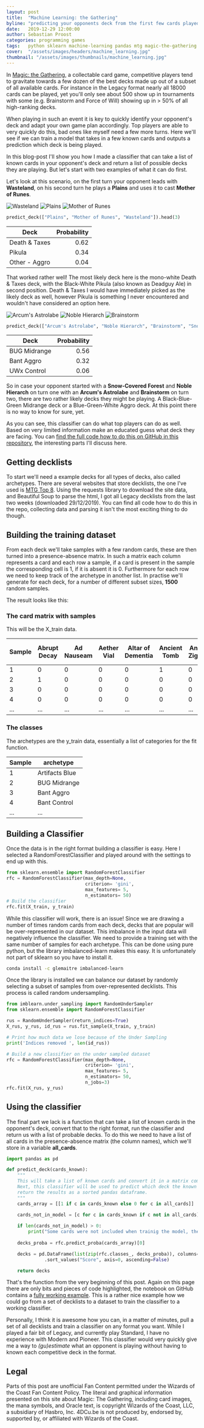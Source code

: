 ```yaml
---
layout: post
title:  "Machine Learning: the Gathering"
byline: "predicting your opponents deck from the first few cards played"
date:   2019-12-29 12:00:00
author: Sebastian Proost
categories: programming games
tags:	python sklearn machine-learning pandas mtg magic-the-gathering
cover:  "/assets/images/headers/machine_learning.jpg"
thumbnail: "/assets/images/thumbnails/machine_learning.jpg"
---
```


In [Magic: the Gathering](https://magic.wizards.com/en), a collectable card game, competitive players tend to gravitate towards a few dozen of the best 
decks made up out of a subset of all available cards. For instance in the Legacy format nearly all 18000 cards can be 
played, yet you'll only see about 500 show up in tournaments with some (e.g. Brainstorm and Force of Will) showing up 
in > 50% of all high-ranking decks.

When playing in such an event it is key to quickly identify your opponent's deck and adapt your own game plan 
accordingly. Top players are able to very quickly do this, bad ones like myself need a few more turns. Here we'll see 
if we can train a model that takes in a few known cards and outputs a prediction which deck is being played.

In this blog-post I'll show you how I made a classifier that can take a list of known cards in your opponent's deck and
return a list of possible decks they are playing. But let's start with two examples of what it can do first.

Let's look at this scenario, on the first turn your opponent leads with **Wasteland**, on his second turn he plays a
**Plains** and uses it to cast **Mother of Runes**.

<div class="gallery-3-col" markdown="1">

![Wasteland](/assets/posts/2019-12-29-Magic-the-Gathering/cards/wasteland.jpg "Wasteland")
![Plains](/assets/posts/2019-12-29-Magic-the-Gathering/cards/plains.jpg "Plains")
![Mother of Runes](/assets/posts/2019-12-29-Magic-the-Gathering/cards/mother-of-runes.jpg "Mother of Runes")

</div>

```python
predict_deck(["Plains", "Mother of Runes", "Wasteland"]).head(3)
```

| Deck          | Probability |
|---------------|------------:|
| Death & Taxes | 0.62        |
| Pikula        | 0.34        |
| Other - Aggro | 0.04        |

That worked rather well! The most likely deck here is the mono-white Death & Taxes deck, with the Black-White Pikula
(also known as Deadguy Ale) in second position. Death & Taxes I would have immediately picked as the likely deck as 
well, however Pikula is something I never encountered and wouldn't have considered an option here. 

<div class="gallery-3-col" markdown="1">

![Arcum's Astrolabe](/assets/posts/2019-12-29-Magic-the-Gathering/cards/arcum-s-astrolabe.jpg "Arcum's Astrolabe")
![Noble Hierarch](/assets/posts/2019-12-29-Magic-the-Gathering/cards/noble-hierarch.jpg "Noble Hierarch")
![Brainstorm](/assets/posts/2019-12-29-Magic-the-Gathering/cards/brainstorm.jpg "Brainstorm")

</div>

```python
predict_deck(["Arcum's Astrolabe", "Noble Hierarch", "Brainstorm", "Snow-Covered Forest"]).head(3)
```

| Deck          | Probability |
|---------------|------------:|
| BUG Midrange  | 0.56        |
| Bant Aggro    | 0.32        |
| UWx Control   | 0.06        |

So in case your opponent started with a **Snow-Covered Forest** and **Noble Hierarch** on turn one with an 
**Arcum's Astrolabe** and **Brainstorm** on turn two, there are two rather likely decks they might be playing. A 
Black-Blue-Green Midrange deck or a Blue-Green-White Aggro deck. At this point there is no way to know for sure, yet.

As you can see, this classifier can do what top players can do as well. Based on very limited information make an 
educated guess what deck they are facing. You can [find the full code how to do this on GitHub in 
this repository](https://github.com/4dcu-be/Machine-Learning-the-Gathering), the
interesting parts I'll discuss here.

## Getting decklists

To start we'll need a example decks for all types of decks, also called archetypes. There are several websites that
store decklists, the one I've used is [MTG Top 8](http://www.mtgtop8.com/). Using the requests library to download the
site data, and Beautiful Soup to parse the html, I got all Legacy decklists from the last two weeks 
(downloaded 29/12/2019). You can find all code how to do this in the repo, collecting data and parsing it isn't the
most exciting thing to do though.

## Building the training dataset

From each deck we'll take samples with a few random cards, these are then turned into a presence-absence matrix. In such
a matrix each column represents a card and each row a sample, if a card is present in the sample the corresponding cell
is 1, if it is absent it is 0. Furthermore for each row we need to keep track of the archetype in another list. In 
practise we'll generate for each deck, for a number of different subset sizes, **1500** random samples.

The result looks like this:

### The card matrix with samples

This will be the X_train data.

| Sample | Abrupt Decay | Ad Nauseam | Aether Vial | Altar of Dementia | Ancient Tomb | Ancient Ziggurat | Angrath's Rampage | Animate Dead | ... | Watcher for Tomorrow | Waterlogged Grove | Wayward Servant | Whirlpool Rider | Wildborn Preserver | Windswept Heath | Wirewood Symbiote | Wishclaw Talisman | Wooded Foothills | Young Pyromancer |
|--------|--------------|------------|-------------|-------------------|--------------|------------------|-------------------|--------------|-----|----------------------|-------------------|-----------------|-----------------|--------------------|-----------------|-------------------|-------------------|------------------|------------------|
| 1      | 0            | 0          | 0           | 0                 | 1            | 0                | 0                 | 0            | ... | 0                    | 0                 | 0               | 0               | 0                  | 0               | 0                 | 0                 | 0                | 0                |
| 2      | 1            | 0          | 0           | 0                 | 0            | 0                | 0                 | 0            | ... | 0                    | 0                 | 0               | 0               | 0                  | 0               | 0                 | 0                 | 0                | 0                |
| 3      | 0            | 0          | 0           | 0                 | 0            | 0                | 0                 | 0            | ... | 0                    | 0                 | 0               | 0               | 0                  | 1               | 0                 | 0                 | 1                | 0                |
| 4      | 0            | 0          | 0           | 0                 | 0            | 0                | 0                 | 0            | ... | 0                    | 0                 | 0               | 0               | 0                  | 0               | 0                 | 0                 | 0                | 0                |
| ...    | ...          | ...        | ...         | ...               | ...          | ...              | ...               | ...          | ... | ...                  | ...               | ...             | ...             | ...                | ...             | ...               | ...               | ...              | ...              |

### The classes

The archetypes are the y_train data, essentially a list of categories for the fit function.

| Sample | archetype      |
|--------|----------------|
| 1      | Artifacts Blue |
| 2      | BUG Midrange   |
| 3      | Bant Aggro     |
| 4      | Bant Control   |
| ...    | ...            |

## Building a Classifier

Once the data is in the right format building a classifier is easy. Here I selected a RandomForestClassifier and played
around with the settings to end up with this. 

```python
from sklearn.ensemble import RandomForestClassifier
rfc = RandomForestClassifier(max_depth=None, 
                             criterion= 'gini', 
                             max_features= 5, 
                             n_estimators= 50)
# Build the classifier
rfc.fit(X_train, y_train)
```

While this classifier will work, there is an issue! Since we are drawing a number of times random cards from each deck,
decks that are popular will be over-represented in our dataset. This imbalance in the input data will negatively 
influence the classifier. We need to provide a training set with the same number of samples for each archetype. This can
be done using pure python, but the library imbalanced-learn makes this easy. It is unfortunately not part of sklearn
so you have to install it.

```bash
conda install -c glemaitre imbalanced-learn
```

Once the library is installed we can balance our dataset by randomly selecting a subset of samples from over-represented
decklists. This process is called random undersampling.

```python
from imblearn.under_sampling import RandomUnderSampler
from sklearn.ensemble import RandomForestClassifier

rus = RandomUnderSampler(return_indices=True)
X_rus, y_rus, id_rus = rus.fit_sample(X_train, y_train)

# Print how much data we lose because of the Under Sampling
print('Indices removed ', len(id_rus))

# Build a new classifier on the under sampled dataset
rfc = RandomForestClassifier(max_depth=None, 
                             criterion= 'gini', 
                             max_features= 5, 
                             n_estimators= 50,
                             n_jobs=3)
rfc.fit(X_rus, y_rus)
```

## Using the classifier

The final part we lack is a function that can take a list of known cards in the opponent's deck, convert that to the 
right format, run the classifier and return us with a list of probable decks. To do this we need to have a list of all
cards in the presence-absence matrix (the column names), which we'll store in a variable **all_cards**. 

```python
import pandas as pd

def predict_deck(cards_known):
    """
    This will take a list of known cards and convert it in a matrix compatible with the classifier.
    Next, this classifier will be used to predict which deck the known cards are coming from and 
    return the results as a sorted pandas dataframe.
    """
    cards_array = [[1 if c in cards_known else 0 for c in all_cards]]

    cards_not_in_model = [c for c in cards_known if c not in all_cards]
    
    if len(cards_not_in_model) > 0:
        print("Some cards were not included when trainig the model, these will be ignored: %s" % ','.join(cards_not_in_model))
    
    decks_proba = rfc.predict_proba(cards_array)[0]

    decks = pd.DataFrame(list(zip(rfc.classes_, decks_proba)), columns=["Deck", "Score"])\
              .sort_values("Score", axis=0, ascending=False)

    return decks
```   

That's the function from the very beginning of this post. Again on this page there are only bits and pieces of code 
highlighted, the notebook on GitHub contains a [fully working example](https://github.com/4dcu-be/Machine-Learning-the-Gathering).
This is a rather nice example how we could go from a set of decklists to a dataset to train the classifier to a working
classifier.

Personally, I think it is awesome how you can, in a matter of minutes, pull a set of all decklists and train a 
classifier on any format you want. While I played a fair bit of Legacy, and currently play Standard, I have no 
experience with Modern and Pioneer. This classifier would very quickly give me a way to *(gu)estimate* what an 
opponent is playing without having to known each competitive deck in the format.

## Legal

Parts of this post are unofficial Fan Content permitted under the Wizards of the Coast Fan Content Policy. The literal 
and graphical information presented on this site about Magic: The Gathering, including card images, the mana symbols, 
and Oracle text, is copyright Wizards of the Coast, LLC, a subsidiary of Hasbro, Inc. 4DCu.be is not produced by, 
endorsed by, supported by, or affiliated with Wizards of the Coast.
